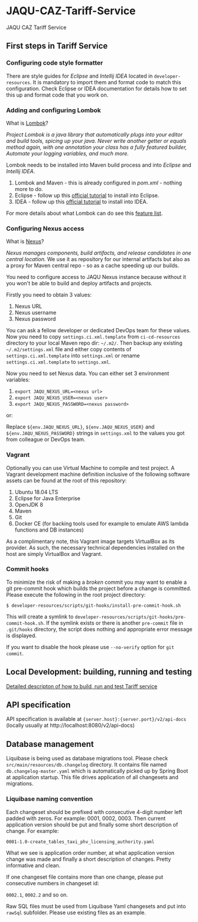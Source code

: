# JAQU-CAZ-Tariff-Service
JAQU CAZ Tariff Service

## First steps in Tariff Service

### Configuring code style formatter
There are style guides for _Eclipse_ and _Intellij IDEA_ located in `developer-resources`.
It is mandatory to import them and format code to match this configuration. Check Eclipse or IDEA
documentation for details how to set this up and format code that you work on.

### Adding and configuring Lombok
What is [Lombok](https://projectlombok.org/)?

*Project Lombok is a java library that automatically plugs into your editor and build tools, spicing up your java.
Never write another getter or equals method again, with one annotation your class has a fully featured builder, Automate your logging variables, and much more.*

Lombok needs to be installed into Maven build process and into _Eclipse_ and _Intellij IDEA_.
1. Lombok and Maven - this is already configured in _pom.xml_ - nothing more to do.
2. Eclipse - follow up this [official tutorial](https://projectlombok.org/setup/eclipse) to install into Eclipse.
2. IDEA - follow up this [official tutorial](https://projectlombok.org/setup/intellij) to install into IDEA.

For more details about what Lombok can do see this [feature list](https://projectlombok.org/features/all).

### Configuring Nexus access
What is [Nexus](https://www.sonatype.com/nexus-repository-sonatype)?

*Nexus manages components, build artifacts, and release candidates in one central location.* We 
use it as repository for our internal artifacts but also as a proxy for Maven central repo - so as a cache
speeding up our builds.

You need to configure access to JAQU Nexus instance because without it you won't be able to build
and deploy artifacts and projects.

Firstly you need to obtain 3 values:
1. Nexus URL
2. Nexus username
3. Nexus password

You can ask a fellow developer or dedicated DevOps team for these values. Now you need to copy 
`settings.ci.xml.template` from `ci-cd-resources` directory to your local Maven repo dir: `~/.m2/`.
Then backup any existing `~/.m2/settings.xml` file and either copy contents of `settings.ci.xml.template` into
`settings.xml` or rename `settings.ci.xml.template` to `settings.xml`.

Now you need to set Nexus data.
You can either set 3 environment variables:
1. `export JAQU_NEXUS_URL=<nexus url>`
1. `export JAQU_NEXUS_USER=<nexus user>`
1. `export JAQU_NEXUS_PASSWORD=<nexus password>`

or:

Replace `${env.JAQU_NEXUS_URL}`, `${env.JAQU_NEXUS_USER}` and `${env.JAQU_NEXUS_PASSWORD}` strings in
`settings.xml` to the values you got from colleague or DevOps team.

### Vagrant
Optionally you can use Virtual Machine to compile and test project.
A Vagrant development machine definition inclusive of the following software assets can be found at the root of this repository:

1. Ubuntu 18.04 LTS
1. Eclipse for Java Enterprise
1. OpenJDK 8
1. Maven
1. Git
1. Docker CE (for backing tools used for example to emulate AWS lambda functions and DB instances)

As a complimentary note, this Vagrant image targets VirtualBox as its provider. As such, the necessary technical dependencies installed on the host are simply VirtualBox and Vagrant.

### Commit hooks

To minimize the risk of making a _broken_ commit you may want to enable a git pre-commit hook which 
builds the project before a change is committed. Please execute the following in the root project 
directory:
```
$ developer-resources/scripts/git-hooks/install-pre-commit-hook.sh
```
This will create a symlink to `developer-resources/scripts/git-hooks/pre-commit-hook.sh`. If 
the symlink exists or there is another `pre-commit` file in `.git/hooks` directory, the script does 
nothing and appropriate error message is displayed.

If you want to disable the hook please use `--no-verify` option for `git commit`.

## Local Development: building, running and testing

[Detailed descripton of how to build, run and test Tariff service](RUNNING_AND_TESTING.md)

## API specification

API specification is available at `{server.host}:{server.port}/v2/api-docs` (locally usually at http://localhost:8080/v2/api-docs)

## Database management

Liquibase is being used as database migrations tool.
Please check `src/main/resources/db.changelog` directory. It contains file named `db.changelog-master.yaml`
which is automatically picked up by Spring Boot at application startup. This file drives
application of all changesets and migrations.

### Liquibase naming convention
Each changeset should be prefixed with consecutive 4-digit number left padded with zeros.
For example: 0001, 0002, 0003. Then current application version should be put and finally some
short description of change. For example:

`0001-1.0-create_tables_taxi_phv_licensing_authority.yaml`

What we see is application order number, at what application version change was made and finally
a short description of changes. Pretty informative and clean.

If one changeset file contains more than one change, please put consecutive numbers in changeset id:

`0002.1`, `0002.2` and so on.

Raw SQL files must be used from Liquibase Yaml changesets and put into `rawSql` subfolder.
Please use existing files as an example.